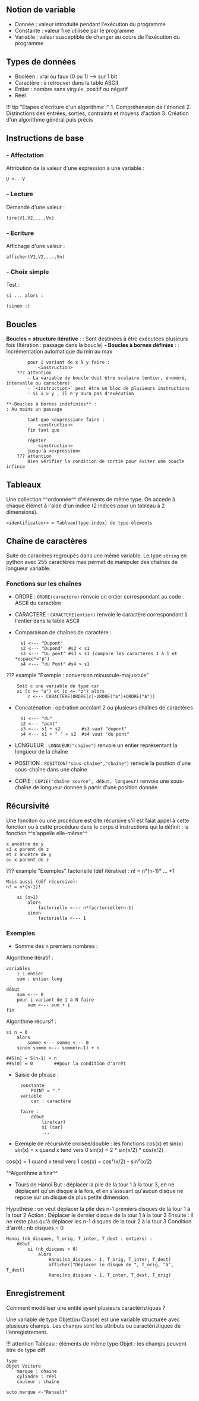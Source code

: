 ## Notion de variable
- Donnée : valeur introduite pendant l'exécution du programme
- Constante : valeur fixe utilisée par le programme
- Variable : valeur susceptible de changer au cours de l'exécution du programme

## Types de données
- Booléen : vrai ou faux (0 ou 1) --> sur 1 bit
- Caractère : à retrouver dans la table ASCII
- Entier : nombre sans virgule, positif ou négatif
- Réel

!!! tip "Etapes d'écriture d'un algorithme :"
    1. Compréhension de l'énoncé
    2. Distinctions des entrées, sorties, contraints et moyens d'action
    3. Création d'un algorithme général puis précis

## Instructions de base
### - Affectation
Attribution de la valeur d'une expression à une variable : 
    
    U <-- V
### - Lecture
Demande d'une valeur :
    
    lire(V1,V2,...,Vn)
### - Ecriture
Affichage d'une valeur :

    afficher(V1,V2,...,Vn)
### - Choix simple
Test : 

    si ... alors : 
    
    (sinon :)

## Boucles
**Boucles = structure itérative** :
: Sont destinées à être exécutées plusieurs fois (Itération : passage dans la boucle)
    **- Boucles à bornes définies** :
    : Incrémentation automatique du min au max

            pour i variant de x à y faire :
                <instruction>
        ??? attention
            - La variable de boucle doit être scalaire (entier, énuméré, intervalle ou caractère)
            - `<instruction>` peut être un bloc de plusieurs instructions
            - Si x > y , il n'y aura pas d'exécution

    **-Boucles à bornes indéfinies** :
    : Au moins un passage

            tant que <expression> faire :
                <instruction>
            fin tant que

            répéter
                <instruction>
            jusqu'à <expression>
        ??? attention
            Bien vérifier la condition de sortie pour éviter une boucle infinie
            
## Tableaux
Une collection ^^ordonnée^^ d'éléments de même type. On accède à chaque élémet à l'aide d'un indice (2 indices pour un tableau à 2 dimensions).

    <identificateur> = Tableau[type-index] de type-éléments

## Chaîne de caractères
Suite de caracères regroupés dans une même variable. Le type `string` en python avec 255 caractères max permet de manipuler des chaînes de longueur variable.

### Fonctions sur les chaînes

- ORDRE : `ORDRE(caractère)` renvoie un entier correspondant au code ASCII du caractère
- CARACTERE : `CARACTERE(entier)` renvoie le caractère correspondant à l'entier dans la table ASCII
- Comparaison de chaînes de caractère :

        s1 <--- "Dupont"
        s2 <--- "Dupond"  #s2 < s1
        s3 <--- "Du pont" #s3 < s1 (compare les caractères 1 à 1 et *espace*<"p")
        s4 <--- "du Pont" #s4 > s1

??? example "Exemple : conversion minuscule-majuscule"
    
        Soit c une variable de type car
        si (c >= "a") et (c <= "z") alors
            c <--- CARACTERE(ORDRE(c)-ORDRE("a")+ORDRE("A"))
- Concaténation : opération accolant 2 ou plusieurs chaînes de caractères

        s1 <--- "du"
        s2 <--- "pont"
        s3 <--- s1 + s2        #s3 vaut "dupont"
        s4 <--- s1 + " " + s2  #s4 vaut "du pont"

- LONGUEUR : `LONGUEUR("chaîne")` renvoie un entier représentant la longueur de la chaîne
- POSITION : `POSITION("sous-chaîne","chaîne")` renvoie la position d'une sous-chaîne dans une chaîne
- COPIE : `COPIE("chaîne source", début, longueur)` renvoie une sous-chaîne de longueur donnée à partir d'une position donnée

## Récursivité
Une fonciton ou une procédure est dite récursive s'il est faiat appel à cette fonction ou à cette procédure dans le corps d'instructions qui la définit : la fonction ^^s'appelle elle-même^^

    x ancêtre de y
    si x parent de z
    et z ancêtre de y
    ou x parent de z

??? example "Exemples"
    factorielle (déf itérative) :
    n! = n*(n-1)* ... *1

    Mais aussi (déf récursive): 
    n! = n*(n-1)!
    
        si (n>1)
            alors
                factorielle <--- n*facrtorielle(n-1)
            sinon
                factorielle <--- 1

### Exemples

- Somme des n premiers nombres :

Algorithme itératif :

    variables
        i : entier
        sum : entier long

    début
        sum <--- 0
        pour i variant de 1 à N faire
            sum <--- sum + i
    fin

Algorithme récursif :

    si n = 0
        alors
            somme <--- somme <--- 0
        sinon somme <--- somme(n-1) + n

    ##S(n) = S(n-1) + n
    ##S(0) = 0        ##pour la condition d'arrêt

- Saisie de phrase :

        constante
            POINT = "."
        variable
            car : caractère

        faire :
            début
                lire(car)
                si (car)
                ...

- Exemple de récursivité croisée/double : les fonctions cos(x) et sin(x)
sin(x) = x quand x tend vers 0
sin(x) = 2 * sin(x/2) * cos(x/2)

cos(x) = 1 quand x tend vers 1
cos(x) = cos²(x/2) - sin²(x/2)

^^Algorithme à finir^^

- Tours de Hanoï
But : déplacer la pile de la tour 1 à la tour 3, en ne déplaçant qu'un disque à la fois, et en s'assuant qu'aucun disque ne repose sur un disque de plus petite dimension.

Hypothèse : on veut déplacer la pile des n-1 premiers disques de la tour 1 à la tour 2
Action : Déplacer le dernier disque de la tour 1 à la tour 3
Ensuite : il ne reste plus qu'à déplacer les n-1 disques de la tour 2 à la tour 3
Condition d'arrêt : nb disques = 0

    Hanoi (nb_disques, T_orig, T_inter, T_dest : entiers) :
        début
            si (nb_disques > 0)
                alors
                    Hanoi(nb_disques - 1, T_orig, T_inter, T_dest)
                    afficher("Déplacer le disque de ", T_orig, "à", T_dest)
                    Hanoi(nb_disques - 1, T_inter, T_dest, T_orig)

## Enregistrement
Comment modéliser une entité ayant plusieurs caractéristiques ?

Une variable de type Objet(ou Classe) est une variable structurée avec plusieurs champs.
Les champs sont les attributs ou caractéristiques de l'enregistrement.

!!! attention
    Tableau : éléments de même type
    Objet : les champs peuvent être de type diff


    type
    Objet Voiture
        marque : chaine
        cylindre : réel
        couleur : chaîne

    auto.marque <-"Renault"
